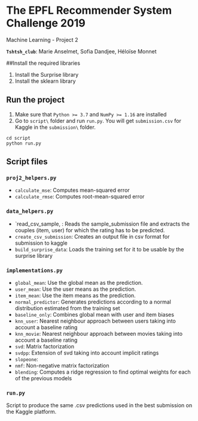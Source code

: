 # The EPFL Recommender System Challenge 2019
Machine Learning - Project 2

**`Tshtsh_club`**: Marie Anselmet, Sofia Dandjee, Héloïse Monnet

##Install the required libraries

1. Install the Surprise library
2. Install the sklearn library

## Run the project
1. Make sure that ```Python >= 3.7``` and ```NumPy >= 1.16``` are installed
2. Go to `script\` folder and run ```run.py```. You will get ```submission.csv``` for Kaggle in the ```submission\``` folder.

~~~~shell
cd script
python run.py
~~~~

## Script files

### ```proj2_helpers.py```

- `calculate_mse`: Computes mean-squared error
- `calculate_rmse`: Computes root-mean-squared error

### ```data_helpers.py```

- `read_csv_sample, : Reads the sample_submission file and extracts the couples (item, user) for which the rating has to be predicted.
- `create_csv_submission`: Creates an output file in csv format for submission to kaggle
- `build_surprise_data`: Loads the training set for it to be usable by the surprise library

### ```implementations.py```

- `global_mean`: Use the global mean as the prediction.
- `user_mean`: Use the user means as the prediction.
- `item_mean`: Use the item means as the prediction.
- `normal_predictor`: Generates predictions according to a normal distribution estimated from the training set
- `baseline_only`: Combines global mean with user and item biases
- `knn_user`: Nearest neighbour approach between users taking into account a baseline rating
- `knn_movie`: Nearest neighbour approach between movies taking into account a baseline rating
- `svd`: Matrix factorization
- `svdpp`: Extension of svd taking into account implicit ratings
- `slopeone`:
- `nmf`: Non-negative matrix factorization
- `blending`: Computes a ridge regression to find optimal weights for each of the previous models



### ```run.py```

Script to produce the same .csv predictions used in the best submission on the Kaggle platform.



